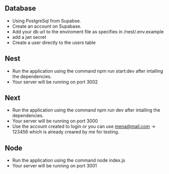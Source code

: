 ## Database
* Using PostgreSql from Supabse.
* Create an account on Supabase.
* Add your db url to the enviroment file as specifies in /nest/.env.example
* add a jwt secret
* Create a user directly to the users table

## Nest
* Run the application using the command npm run start:dev after intalling the dependencies.
* Your server will be running on port 3002

## Next
* Run the application using the command npm run dev after intalling the dependencies.
* Your server will be running on port 3000
* Use the account created to login or you can use mena@mail.com -> 123456 which is already creared by me for testing.


## Node
* Run the application using the command node index.js
* Your server will be running on port 3001